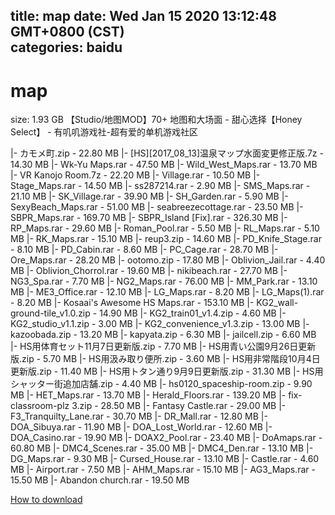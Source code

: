 
title: map
date: Wed Jan 15 2020 13:12:48 GMT+0800 (CST)    
categories: baidu
---

# map
size: 1.93 GB
 【Studio/地图MOD】70+ 地图和大场面 - 甜心选择【Honey Select】 - 有叽叽游戏社-超有爱的单机游戏社区
 
|- カモメ町.zip - 22.80 MB
|- [HS][2017_08_13]温泉マップ水面変更修正版.7z - 14.30 MB
|- Wk-Yu Maps.rar - 47.50 MB
|- Wild_West_Maps.rar - 13.70 MB
|- VR Kanojo Room.7z - 22.20 MB
|- Village.rar - 10.50 MB
|- Stage_Maps.rar - 14.50 MB
|- ss287214.rar - 2.90 MB
|- SMS_Maps.rar - 21.10 MB
|- SK_Village.rar - 39.90 MB
|- SH_Garden.rar - 5.90 MB
|- SexyBeach_Maps.rar - 51.00 MB
|- seabreezecottage.rar - 23.50 MB
|- SBPR_Maps.rar - 169.70 MB
|- SBPR_Island [Fix].rar - 326.30 MB
|- RP_Maps.rar - 29.60 MB
|- Roman_Pool.rar - 5.50 MB
|- RL_Maps.rar - 5.10 MB
|- RK_Maps.rar - 15.10 MB
|- reup3.zip - 14.60 MB
|- PD_Knife_Stage.rar - 8.10 MB
|- PD_Cabin.rar - 8.60 MB
|- PC_Cage.rar - 28.70 MB
|- Ore_Maps.rar - 28.20 MB
|- ootomo.zip - 17.80 MB
|- Oblivion_Jail.rar - 4.40 MB
|- Oblivion_Chorrol.rar - 19.60 MB
|- nikibeach.rar - 27.70 MB
|- NG3_Spa.rar - 7.70 MB
|- NG2_Maps.rar - 76.00 MB
|- MM_Park.rar - 13.10 MB
|- ME3_Office.rar - 12.10 MB
|- LG_Maps.rar - 8.20 MB
|- LG_Maps(1).rar - 8.20 MB
|- Kosaai's Awesome HS Maps.rar - 153.10 MB
|- KG2_wall-ground-tile_v1.0.zip - 14.90 MB
|- KG2_train01_v1.4.zip - 4.60 MB
|- KG2_studio_v1.1.zip - 3.00 MB
|- KG2_convenience_v1.3.zip - 13.00 MB
|- kazoobada.zip - 13.20 MB
|- kapyata.zip - 6.30 MB
|- jailcell.zip - 6.60 MB
|- HS用体育セット11月7日更新版.zip - 7.70 MB
|- HS用青い公園9月26日更新版.zip - 5.70 MB
|- HS用汲み取り便所.zip - 3.60 MB
|- HS用非常階段10月4日更新版.zip - 11.40 MB
|- HS用トタン通り9月9日更新版.zip - 31.30 MB
|- HS用シャッター街追加店舗.zip - 4.40 MB
|- hs0120_spaceship-room.zip - 9.90 MB
|- HET_Maps.rar - 13.70 MB
|- Herald_Floors.rar - 139.20 MB
|- fix-classroom-plz 3.zip - 28.50 MB
|- Fantasy Castle.rar - 29.00 MB
|- F3_Tranquilty_Lane.rar - 30.70 MB
|- DR_Mall.rar - 12.80 MB
|- DOA_Sibuya.rar - 11.90 MB
|- DOA_Lost_World.rar - 12.60 MB
|- DOA_Casino.rar - 19.90 MB
|- DOAX2_Pool.rar - 23.40 MB
|- DoAmaps.rar - 60.80 MB
|- DMC4_Scenes.rar - 35.00 MB
|- DMC4_Den.rar - 13.10 MB
|- DG_Maps.rar - 9.30 MB
|- Cursed_House.rar - 13.10 MB
|- Castle.rar - 4.60 MB
|- Airport.rar - 7.50 MB
|- AHM_Maps.rar - 15.10 MB
|- AG3_Maps.rar - 15.50 MB
|- Abandon church.rar - 19.50 MB

[How to download](https://bpcam.bemobtrk.com/go/2ceec3aa-1ca2-46d6-b9ff-aaa5c184517c?jno=212)